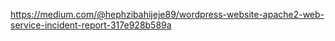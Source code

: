 https://medium.com/@hephzibahijeje89/wordpress-website-apache2-web-service-incident-report-317e928b589a
